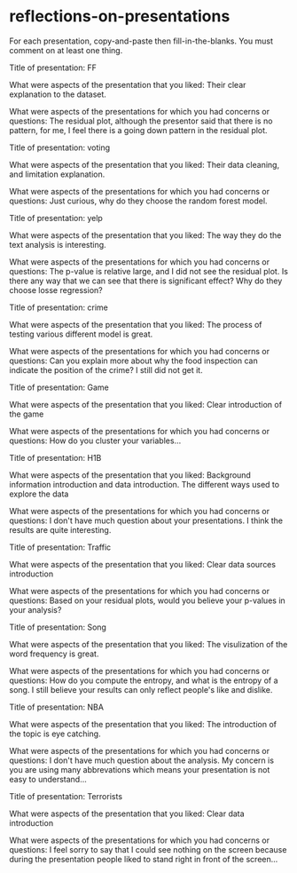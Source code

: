 # reflections-on-presentations

For each presentation, copy-and-paste then fill-in-the-blanks.  You must comment on at least one thing. 



Title of presentation: FF

What were aspects of the presentation that you liked:
Their clear explanation to the dataset.

What were aspects of the presentations for which you had concerns or questions:
The residual plot, although the presentor said that there is no pattern, for me, I feel there is a going down pattern in the residual plot.






Title of presentation: voting

What were aspects of the presentation that you liked:
Their data cleaning, and limitation explanation.

What were aspects of the presentations for which you had concerns or questions:
Just curious, why do they choose the random forest model. 




Title of presentation: yelp

What were aspects of the presentation that you liked:
The way they do the text analysis is interesting.

What were aspects of the presentations for which you had concerns or questions:
The p-value is relative large, and I did not see the residual plot. Is there any way that we can see that there is significant effect? 
Why do they choose losse regression?


Title of presentation: crime

What were aspects of the presentation that you liked:
The process of testing various different model is great.

What were aspects of the presentations for which you had concerns or questions:
Can you explain more about why the food inspection can indicate the position of the crime? I still did not get it.


Title of presentation: Game

What were aspects of the presentation that you liked:
Clear introduction of the game 

What were aspects of the presentations for which you had concerns or questions:
How do you cluster your variables...

Title of presentation: H1B

What were aspects of the presentation that you liked:
Background information introduction and data introduction. The different ways used to explore the data

What were aspects of the presentations for which you had concerns or questions:
I don't have much question about your presentations. I think the results are quite interesting. 

Title of presentation: Traffic

What were aspects of the presentation that you liked:
Clear data sources introduction

What were aspects of the presentations for which you had concerns or questions:
Based on your residual plots, would you believe your p-values in your analysis?

Title of presentation: Song

What were aspects of the presentation that you liked:
The visulization of the word frequency is great.

What were aspects of the presentations for which you had concerns or questions:
How do you compute the entropy, and what is the entropy of a song. I still believe your results can only reflect people's like and dislike. 

Title of presentation: NBA

What were aspects of the presentation that you liked:
The introduction of the topic is eye catching. 

What were aspects of the presentations for which you had concerns or questions:
I don't have much question about the analysis. My concern is you are using many abbrevations which means your presentation is not easy to understand...

Title of presentation: Terrorists

What were aspects of the presentation that you liked:
Clear data introduction

What were aspects of the presentations for which you had concerns or questions:
I feel sorry to say that I could see nothing on the screen because during the presentation people liked to stand right in front of the screen...

